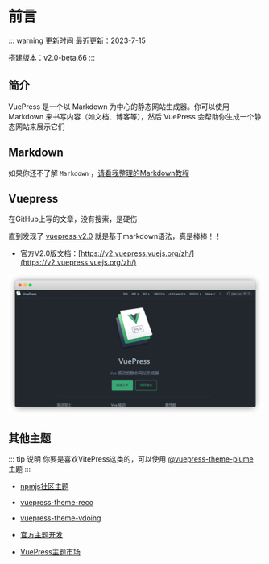
# 前言

::: warning 更新时间
最近更新：2023-7-15

搭建版本：v2.0-beta.66
:::


## 简介

VuePress 是一个以 Markdown 为中心的静态网站生成器。你可以使用 Markdown 来书写内容（如文档、博客等），然后 VuePress 会帮助你生成一个静态网站来展示它们


## Markdown

如果你还不了解 `Markdown` ，[请看我整理的Markdown教程](https://yiov.top/daily/markdown/)



## Vuepress <Badge type="warning" text="v2.0" vertical="top" />


在GitHub上写的文章，没有搜索，是硬伤


直到发现了 [vuepress v2.0](https://github.com/vuepress/vuepress-next) 就是基于markdown语法，真是棒棒！！


* 官方V2.0版文档：[https://v2.vuepress.vuejs.org/zh/](https://v2.vuepress.vuejs.org/zh/)


![](./vuepress-01.png)



## 其他主题

::: tip 说明
你要是喜欢VitePress这类的，可以使用 [@vuepress-theme-plume](https://pengzhanbo.cn/note/vuepress-theme-plume/) 主题
:::

* [npmjs社区主题](https://www.npmjs.com/search?q=keywords:vuepress-theme)

* [vuepress-theme-reco](http://v2.vuepress-reco.recoluan.com/)

* [vuepress-theme-vdoing](https://doc.xugaoyi.com/)

* [官方主题开发](https://v2.vuepress.vuejs.org/zh/advanced/theme.html)

* [VuePress主题市场](https://marketplace.vuejs.press/zh/themes/)


